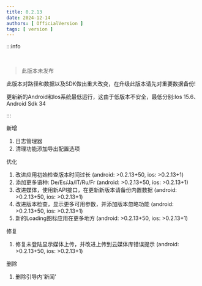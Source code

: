 ```yaml
---
title: 0.2.13
date: 2024-12-14
authors: [ OfficialVersion ]
tags: [ version ]
---
```


:::info

<br/> 

> 此版本未发布

此版本对路径和数据以及SDK做出重大改变，在升级此版本请先对重要数据备份!

更新新的Android和Ios系统最低运行，这由于低版本不安全，最低分别:Ios 15.6、Android Sdk 34

:::

新增

1. 日志管理器
2. 清理功能添加导出配置选项

优化

1. 改进应用初始检查版本时间过长 (android: >0.2.13+50, ios: >0.2.13+1)
2. 添加更多语种: De/Es/Ja/IT/Ru/Fr (android: >0.2.13+50, ios: >0.2.13+1)
3. 改进媒体，使用新API接口，在更新新版本请备份内置数据 (android: >0.2.13+50, ios: >0.2.13+1)
4. 改进版本检查，显示更多可用参数，并添加版本忽略功能 (android: >0.2.13+50, ios: >0.2.13+1)
5. 新的Loading图标应用在更多地方 (android: >0.2.13+50, ios: >0.2.13+1)

修复

1. 修复未登陆显示媒体上传，并改进上传到云媒体库错误提示 (android: >0.2.13+50, ios: >0.2.13+1)

删除

1. 删除引导内'新闻'
